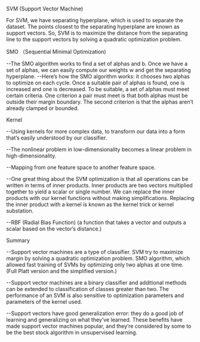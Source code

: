 SVM (Support Vector Machine)

For SVM, we have separating hyperplane, which is used to separate the dataset. 
The points closest to the separating hyperplane are known as support vectors. 
So, SVM is to maximize the distance from the separating line to the support vectors
by solving a quadratic optimization problem.


SMO （Sequential Minimal Optimization)

--The SMO algorithm works to find a set of alphas and b. Once we have a set of alphas,
we can easily compute our weights w and get the separating hyperplane. 
--Here’s how the SMO algorithm works: it chooses two alphas to optimize on each cycle. 
Once a suitable pair of alphas is found, one is increased and one is decreased. 
To be suitable, a set of alphas must meet certain criteria. One criterion a pair 
must meet is that both alphas must be outside their margin boundary. 
The second criterion is that the alphas aren’t already clamped or bounded.

Kernel

--Using kernels for more complex data, to transform our data into a form that’s easily understood by our classifier. 

--The nonlinear problem in low-dimensionality becomes a linear problem in high-dimensionality. 

--Mapping from one feature space to another feature space.

--One great thing about the SVM optimization is that all operations can be written in terms of inner products.
Inner products are two vectors multiplied together to yield a scalar or single number. 
We can replace the inner products with our kernel functions without making simplifications. 
Replacing the inner product with a kernel is known as the kernel trick or kernel substation.

--RBF (Radial Bias Function) (a function that takes a vector and outputs a scalar based on the vector’s distance.)


Summary

--Support vector machines are a type of classifier. SVM try to maximize margin by solving a 
quadratic optimization problem. SMO algorithm, which allowed fast training of SVMs by 
optimizing only two alphas at one time. (Full Platt version and the simplified version.)

--Support vector machines are a binary classifier and additional methods can be extended
to classification of classes greater than two. The performance of an SVM is also 
sensitive to optimization parameters and parameters of the kernel used.

--Support vectors have good generalization error: they do a good job of learning and 
generalizing on what they’ve learned. These benefits have made support vector machines popular, 
and they’re considered by some to be the best stock algorithm in unsupervised learning.
